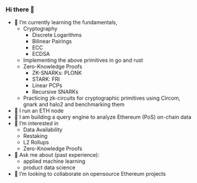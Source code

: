 ### Hi there 👋

- 🔭 I’m currently learning the fundamentals,
  - Cryptography
    - Discrete Logarithms
    - Bilinear Pairings
    - ECC 
    - ECDSA
  - Implementing the above primitives in go and rust
  - Zero-Knowledge Proofs
    - ZK-SNARKs: PLONK
    - STARK: FRI
    - Linear PCPs
    - Recursive SNARKs
  - Practicing zk-circuits for cryptographic primitives using Circom, gnark and halo2 and benchmarking them
- 🌱 I run an ETH node
- 🌱 I am building a query engine to analyze Ethereum (PoS) on-chain data
- 👀 I’m interested in 
  - Data Availability
  - Restaking
  - L2 Rollups 
  - Zero-Knowledge Proofs
- 💬 Ask me about (past experience): 
  - applied machine learning
  - product data science 
- 💞️ I’m looking to collaborate on opensource Ethereum projects 

<!--


Here are some ideas to get you started:

- 🔭 I’m currently working on ...
- 🌱 I’m currently learning ...
- 👯 I’m looking to collaborate on ...
- 🤔 I’m looking for help with ...
- 💬 Ask me about ...
- 📫 How to reach me: ...
- 😄 Pronouns: ...
- ⚡ Fun fact: ...
-->
